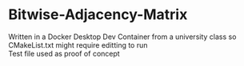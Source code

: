 # Bitwise-Adjacency-Matrix
Written in a Docker Desktop Dev Container from a university class so CMakeList.txt might require editting to run<br />
Test file used as proof of concept<br />
